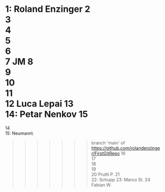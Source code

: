 1: Roland Enzinger
2  
3  
4  
5  
6  
7  JM
8  
9  
10  
11  
12  Luca Lepai
13  
14: Petar Nenkov
15    
=======
14  
15: Neumann\
>>>>>>> branch 'main' of https://github.com/rolandenzinger/FirstGitRepo
16  
17    
18  
19  
20  Prutti P.
21  
22: Schupp 
23: Marco St.
24 Fabian W.

